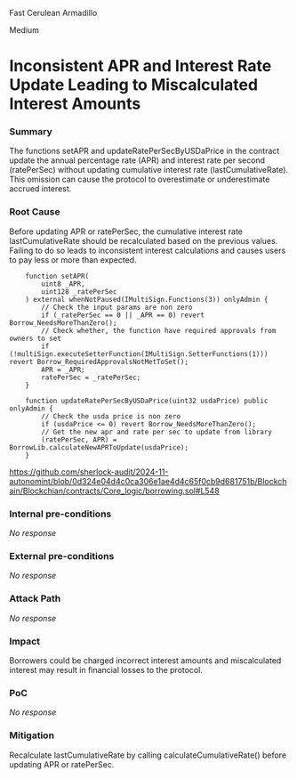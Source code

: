 Fast Cerulean Armadillo

Medium

# Inconsistent APR and Interest Rate Update Leading to Miscalculated Interest Amounts

### Summary

The functions setAPR and updateRatePerSecByUSDaPrice in the contract update the annual percentage rate (APR) and interest rate per second (ratePerSec) without updating cumulative interest rate (lastCumulativeRate). This omission can cause the protocol to overestimate or underestimate accrued interest.


### Root Cause

Before updating APR or ratePerSec, the cumulative interest rate lastCumulativeRate should be recalculated based on the previous values. Failing to do so leads to inconsistent interest calculations and causes users to pay less or more than expected.


```solidity
    function setAPR(
        uint8 _APR,
        uint128 _ratePerSec
    ) external whenNotPaused(IMultiSign.Functions(3)) onlyAdmin {
        // Check the input params are non zero
        if (_ratePerSec == 0 || _APR == 0) revert Borrow_NeedsMoreThanZero();
        // Check whether, the function have required approvals from owners to set
        if (!multiSign.executeSetterFunction(IMultiSign.SetterFunctions(1))) revert Borrow_RequiredApprovalsNotMetToSet();
        APR = _APR;
        ratePerSec = _ratePerSec;
    }

    function updateRatePerSecByUSDaPrice(uint32 usdaPrice) public onlyAdmin {
        // Check the usda price is non zero
        if (usdaPrice <= 0) revert Borrow_NeedsMoreThanZero();
        // Get the new apr and rate per sec to update from library
        (ratePerSec, APR) = BorrowLib.calculateNewAPRToUpdate(usdaPrice);
    }
```

https://github.com/sherlock-audit/2024-11-autonomint/blob/0d324e04d4c0ca306e1ae4d4c65f0cb9d681751b/Blockchain/Blockchian/contracts/Core_logic/borrowing.sol#L548


### Internal pre-conditions

_No response_

### External pre-conditions

_No response_

### Attack Path

_No response_

### Impact

Borrowers could be charged incorrect interest amounts and miscalculated interest may result in financial losses to the protocol.

### PoC

_No response_

### Mitigation

Recalculate lastCumulativeRate by calling calculateCumulativeRate() before updating APR or ratePerSec.